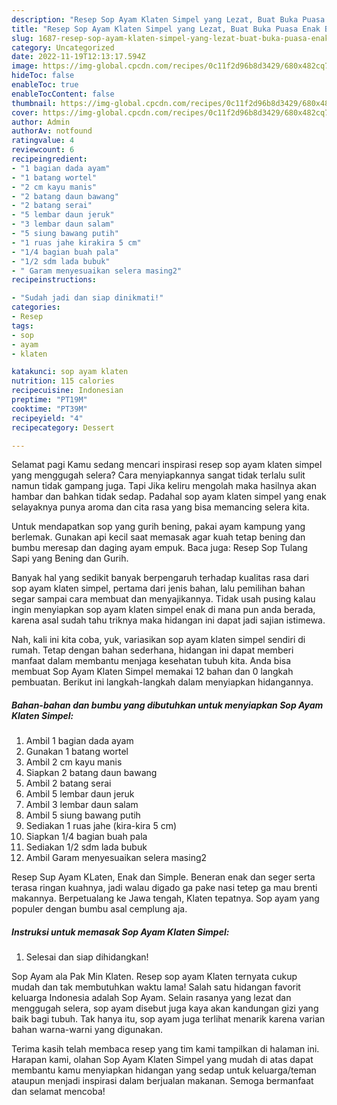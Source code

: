 ```yaml
---
description: "Resep Sop Ayam Klaten Simpel yang Lezat, Buat Buka Puasa Enak Banget"
title: "Resep Sop Ayam Klaten Simpel yang Lezat, Buat Buka Puasa Enak Banget"
slug: 1687-resep-sop-ayam-klaten-simpel-yang-lezat-buat-buka-puasa-enak-banget
category: Uncategorized
date: 2022-11-19T12:13:17.594Z
image: https://img-global.cpcdn.com/recipes/0c11f2d96b8d3429/680x482cq70/sop-ayam-klaten-simpel-foto-resep-utama.jpg
hideToc: false
enableToc: true
enableTocContent: false
thumbnail: https://img-global.cpcdn.com/recipes/0c11f2d96b8d3429/680x482cq70/sop-ayam-klaten-simpel-foto-resep-utama.jpg
cover: https://img-global.cpcdn.com/recipes/0c11f2d96b8d3429/680x482cq70/sop-ayam-klaten-simpel-foto-resep-utama.jpg
author: Admin
authorAv: notfound
ratingvalue: 4
reviewcount: 6
recipeingredient:
- "1 bagian dada ayam"
- "1 batang wortel"
- "2 cm kayu manis"
- "2 batang daun bawang"
- "2 batang serai"
- "5 lembar daun jeruk"
- "3 lembar daun salam"
- "5 siung bawang putih"
- "1 ruas jahe kirakira 5 cm"
- "1/4 bagian buah pala"
- "1/2 sdm lada bubuk"
- " Garam menyesuaikan selera masing2"
recipeinstructions:

- "Sudah jadi dan siap dinikmati!"
categories:
- Resep
tags:
- sop
- ayam
- klaten

katakunci: sop ayam klaten 
nutrition: 115 calories
recipecuisine: Indonesian
preptime: "PT19M"
cooktime: "PT39M"
recipeyield: "4"
recipecategory: Dessert

---
```



Selamat pagi Kamu sedang mencari inspirasi resep sop ayam klaten simpel yang menggugah selera? Cara menyiapkannya sangat tidak terlalu sulit namun tidak gampang juga. Tapi Jika keliru mengolah maka hasilnya akan hambar dan bahkan tidak sedap. Padahal sop ayam klaten simpel yang enak selayaknya punya aroma dan cita rasa yang bisa memancing selera kita.


Untuk mendapatkan sop yang gurih bening, pakai ayam kampung yang berlemak. Gunakan api kecil saat memasak agar kuah tetap bening dan bumbu meresap dan daging ayam empuk. Baca juga: Resep Sop Tulang Sapi yang Bening dan Gurih.

Banyak hal yang sedikit banyak berpengaruh terhadap kualitas rasa dari sop ayam klaten simpel, pertama dari jenis bahan, lalu pemilihan bahan segar sampai cara membuat dan menyajikannya. Tidak usah pusing kalau ingin menyiapkan sop ayam klaten simpel enak di mana pun anda berada, karena asal sudah tahu triknya maka hidangan ini dapat jadi sajian istimewa.


Nah, kali ini kita coba, yuk, variasikan sop ayam klaten simpel sendiri di rumah. Tetap dengan bahan sederhana, hidangan ini dapat memberi manfaat dalam membantu menjaga kesehatan tubuh kita. Anda bisa membuat Sop Ayam Klaten Simpel memakai 12 bahan dan 0 langkah pembuatan. Berikut ini langkah-langkah dalam menyiapkan hidangannya.

<!--inarticleads1-->

##### Bahan-bahan dan bumbu yang dibutuhkan untuk menyiapkan Sop Ayam Klaten Simpel:

1. Ambil 1 bagian dada ayam
1. Gunakan 1 batang wortel
1. Ambil 2 cm kayu manis
1. Siapkan 2 batang daun bawang
1. Ambil 2 batang serai
1. Ambil 5 lembar daun jeruk
1. Ambil 3 lembar daun salam
1. Ambil 5 siung bawang putih
1. Sediakan 1 ruas jahe (kira-kira 5 cm)
1. Siapkan 1/4 bagian buah pala
1. Sediakan 1/2 sdm lada bubuk
1. Ambil  Garam menyesuaikan selera masing2


Resep Sup Ayam KLaten, Enak dan Simple. Beneran enak dan seger serta terasa ringan kuahnya, jadi walau digado ga pake nasi tetep ga mau brenti makannya. Berpetualang ke Jawa tengah, Klaten tepatnya. Sop ayam yang populer dengan bumbu asal cemplung aja. 

<!--inarticleads2-->

##### Instruksi untuk memasak Sop Ayam Klaten Simpel:


1. Selesai dan siap dihidangkan!

Sop Ayam ala Pak Min Klaten. Resep sop ayam Klaten ternyata cukup mudah dan tak membutuhkan waktu lama! Salah satu hidangan favorit keluarga Indonesia adalah Sop Ayam. Selain rasanya yang lezat dan menggugah selera, sop ayam disebut juga kaya akan kandungan gizi yang baik bagi tubuh. Tak hanya itu, sop ayam juga terlihat menarik karena varian bahan warna-warni yang digunakan. 

Terima kasih telah membaca resep yang tim kami tampilkan di halaman ini. Harapan kami, olahan Sop Ayam Klaten Simpel yang mudah di atas dapat membantu kamu menyiapkan hidangan yang sedap untuk keluarga/teman ataupun menjadi inspirasi dalam berjualan makanan. Semoga bermanfaat dan selamat mencoba!
